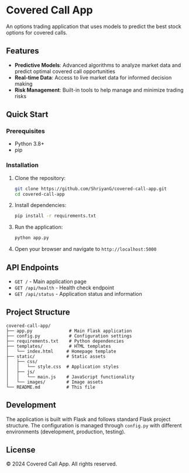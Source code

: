 # Covered Call App

An options trading application that uses models to predict the best stock options for covered calls.

## Features

- **Predictive Models**: Advanced algorithms to analyze market data and predict optimal covered call opportunities
- **Real-time Data**: Access to live market data for informed decision making
- **Risk Management**: Built-in tools to help manage and minimize trading risks

## Quick Start

### Prerequisites

- Python 3.8+
- pip

### Installation

1. Clone the repository:
   ```bash
   git clone https://github.com/ShriyanG/covered-call-app.git
   cd covered-call-app
   ```

2. Install dependencies:
   ```bash
   pip install -r requirements.txt
   ```

3. Run the application:
   ```bash
   python app.py
   ```

4. Open your browser and navigate to `http://localhost:5000`

## API Endpoints

- `GET /` - Main application page
- `GET /api/health` - Health check endpoint
- `GET /api/status` - Application status and information

## Project Structure

```
covered-call-app/
├── app.py              # Main Flask application
├── config.py           # Configuration settings
├── requirements.txt    # Python dependencies
├── templates/          # HTML templates
│   └── index.html     # Homepage template
├── static/            # Static assets
│   ├── css/
│   │   └── style.css  # Application styles
│   ├── js/
│   │   └── main.js    # JavaScript functionality
│   └── images/        # Image assets
└── README.md          # This file
```

## Development

The application is built with Flask and follows standard Flask project structure. The configuration is managed through `config.py` with different environments (development, production, testing).

## License

© 2024 Covered Call App. All rights reserved. 
